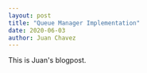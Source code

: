 ```yaml
---
layout: post
title: "Queue Manager Implementation"
date: 2020-06-03
author: Juan Chavez
---
```


This is Juan's blogpost.
